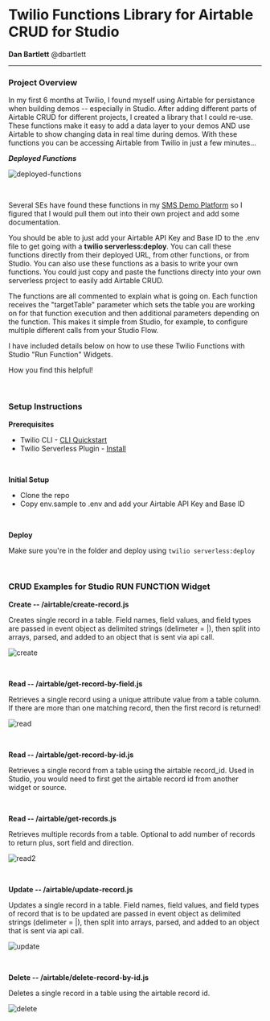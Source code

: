 # Twilio Functions Library for Airtable CRUD for Studio 

**Dan Bartlett** @dbartlett

---

### Project Overview

In my first 6 months at Twilio, I found myself using Airtable for persistance when building demos -- especially in Studio. After adding different parts of Airtable CRUD for different projects, I created a library that I could re-use. These functions make it easy to add a data layer to your demos AND use Airtable to show changing data in real time during demos. With these functions you can be accessing Airtable from Twilio in just a few minutes...

***Deployed Functions***

![deployed-functions](https://user-images.githubusercontent.com/78064764/144476245-c9e6bde3-76d5-4246-af77-aa852357558e.png)
<p>&nbsp;</p>

Several SEs have found these functions in my [SMS Demo Platform](https://github.com/danbartlett-twilio/oidp) so I figured that I would pull them out into their own project and add some documentation. 

You should be able to just add your Airtable API Key and Base ID to the .env file to get going with a **twilio serverless:deploy**. You can call these functions directly from their deployed URL, from other functions, or from Studio. You can also use these functions as a basis to write your own functions. You could just copy and paste the functions directy into your own serverless project to easily add Airtable CRUD.

The functions are all commented to explain what is going on. Each function receives the "targetTable" parameter which sets the table you are working on for that function execution and then additional parameters depending on the function. This makes it simple from Studio, for example, to configure multiple different calls from your Studio Flow.

I have included details below on how to use these Twilio Functions with Studio "Run Function" Widgets.

How you find this helpful!
<p>&nbsp;</p>



### Setup Instructions

**Prerequisites**
* Twilio CLI - [CLI Quickstart](https://www.twilio.com/docs/twilio-cli/quickstart)
* Twilio Serverless Plugin - [Install](https://www.twilio.com/docs/labs/serverless-toolkit/getting-started)
<p>&nbsp;</p>

**Initial Setup**

* Clone the repo
* Copy env.sample to .env and add your Airtable API Key and Base ID 
<p>&nbsp;</p>

**Deploy**

Make sure you're in the folder and deploy using ```twilio serverless:deploy```
<p>&nbsp;</p>


### CRUD Examples for Studio RUN FUNCTION Widget

**Create -- /airtable/create-record.js**

Creates single record in a table. Field names, field values, and field types are passed in event object as delimited strings (delimeter = |), then split into arrays, parsed, and added to an object that is sent via api call.

![create](https://user-images.githubusercontent.com/78064764/144476281-7de53586-cff4-4c71-a8bf-c2f39b8173a0.png)
<p>&nbsp;</p>

**Read -- /airtable/get-record-by-field.js**

Retrieves a single record using a unique attribute value from a table column. If there are more than one matching record, then the first record is returned!

![read](https://user-images.githubusercontent.com/78064764/144476319-cfbe6123-1cb8-4cbe-aebf-b81770805987.png)
<p>&nbsp;</p>

**Read -- /airtable/get-record-by-id.js**

Retrieves a single record from a table using the airtable record_id. Used in Studio, you would need to first get the airtable record id from another widget or source.  
<p>&nbsp;</p>

**Read -- /airtable/get-records.js**

Retrieves multiple records from a table. Optional to add number of records to return plus, sort field and direction.

![read2](https://user-images.githubusercontent.com/78064764/144476346-df71f637-a167-411f-b9d7-a773b99db6fa.png)
<p>&nbsp;</p>

**Update -- /airtable/update-record.js**

Updates a single record in a table. Field names, field values, and field types of record that is to be updated are passed in event object as delimited strings (delimeter = |), then split into arrays, parsed, and added to an object that is sent via api call.

![update](https://user-images.githubusercontent.com/78064764/144476382-0c96c997-7beb-4839-a5b9-5554daef0f0c.png)
<p>&nbsp;</p>

**Delete -- /airtable/delete-record-by-id.js**

Deletes a single record in a table using the airtable record id.

![delete](https://user-images.githubusercontent.com/78064764/144476409-652bf8cf-1bfe-422e-a425-6e3c28bb3b04.png)

